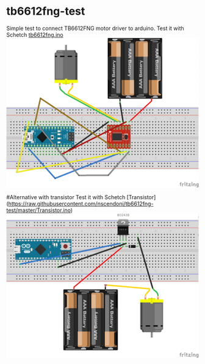 # tb6612fng-test

Simple test to connect TB6612FNG motor driver to arduino. Test it with Schetch [tb6612fng.ino](https://raw.githubusercontent.com/nscendoni/tb6612fng-test/master/tb6612fng.ino)
![alt tag](https://raw.githubusercontent.com/nscendoni/tb6612fng-test/master/images/tb6612fngTest_bb.png)


#Alternative with transistor
Test it with Schetch [Transistor]
(https://raw.githubusercontent.com/nscendoni/tb6612fng-test/master/Transistor.ino)![alt tag](https://raw.githubusercontent.com/nscendoni/tb6612fng-test/master/images/Transistor_bb.png)
